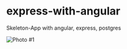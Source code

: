 # express-with-angular
Skeleton-App with angular, express, postgres

![Photo #1](https://user-images.githubusercontent.com/62517056/188109703-e14c2cfe-e133-4b14-bf1f-a1b1e357ee24.PNG)


